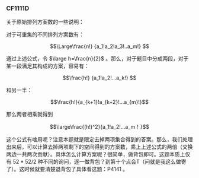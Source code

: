 ### CF1111D




关于原始排列方案数的一些说明：

对于可重集的不同排列方案数有：

$$\Large\frac{n!}
{a_1!a_2!a_3!..a_m!}
$$


通过上述公式，令 $\large h=\frac{n}{2}$ 。那么，对于题目中分成两段，对于某一段满足其构成的方案，容易有：

$$\frac{h!}
{a_1!a_2!...a_k!}
$$

和另一半：

$$\frac{h!}{a_{k+1}!a_{k+2}!...a_{m}!}$$

那么两者相乘就得到

$$\large\frac{(h!)^2}{a_1!a_2!...a_m！}$$

这个公式有啥用呢？注意本题就是限定去掉两项集合得到的答案。那么，我们处理出来后，可以计算去掉两项剩下的空间得到的方案数，乘上上述公式的两倍（交换两边一共两次贡献）。具体怎么计算方案呢？很简单，做背包即可。这题本质上仅有 $52*52/2$ 种不同的询问，逐一做背包？到第十个点会T（问就是我这么做寄了）。这时候就要清楚退背包了具体看这题：P4141 。
